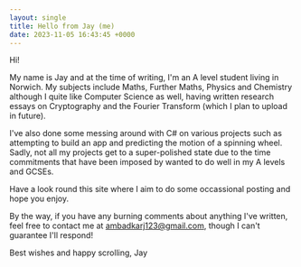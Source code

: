 ```yaml
---
layout: single
title: Hello from Jay (me)
date: 2023-11-05 16:43:45 +0000
---
```

Hi!

My name is Jay and at the time of writing, I'm an A level student living in Norwich. My subjects include Maths, Further Maths, Physics and Chemistry although I quite like Computer Science as well, having written research essays on Cryptography and the Fourier Transform (which I plan to upload in future).

I've also done some messing around with C# on various projects such as attempting to build an app and predicting the motion of a spinning wheel. Sadly, not all my projects get to a super-polished state due to the time commitments that have been imposed by wanted to do well in my A levels and GCSEs.

Have a look round this site where I aim to do some occassional posting and hope you enjoy.

By the way, if you have any burning comments about anything I've written, feel free to contact me at ambadkarj123@gmail.com, though I can't guarantee I'll respond!

Best wishes and happy scrolling, Jay